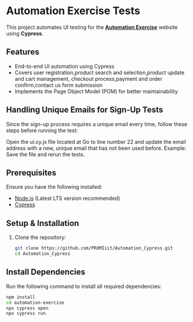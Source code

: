# **Automation Exercise Tests**  
This project automates UI testing for the **[Automation Exercise](https://automationexercise.com/)** website using **Cypress**.

## **Features**
- End-to-end UI automation using Cypress  
- Covers user registration,product search and selection,product update and cart management, checkout process,payment and order confirm,contact us form submission
- Implements the Page Object Model (POM) for better maintainability
  
## **Handling Unique Emails for Sign-Up Tests**
Since the sign-up process requires a unique email every time, follow these steps before running the test:

Open the ui.cy.js file located at
Go to line number 22 and update the email address with a new, unique email that has not been used before. Example:
Save the file and rerun the tests.

## **Prerequisites**  
Ensure you have the following installed:  
- [Node.js](https://nodejs.org/) (Latest LTS version recommended)  
- [Cypress](https://www.cypress.io/)  

## **Setup & Installation**  
1. Clone the repository:  
   ```bash
   git clone https://github.com/PROMIiit/Automation_Cypress.git
   cd Automation_Cypress
## **Install Dependencies**  
Run the following command to install all required dependencies:  
```bash
npm install
cd automation-exercise
npx cypress open
npx cypress run  




